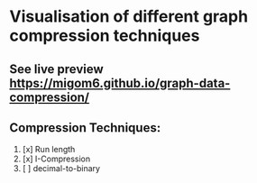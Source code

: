 # Visualisation of different graph compression techniques  
## See live preview  https://migom6.github.io/graph-data-compression/

## Compression Techniques: </br>
1. [x] Run length
2. [x] I-Compression
3. [ ] decimal-to-binary


